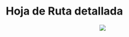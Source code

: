 # Hoja de Ruta detallada #

<p align='center'><img src='http://quimeraengine.googlecode.com/svn/wiki/images/RoadmapDetailed0.png' /></p>